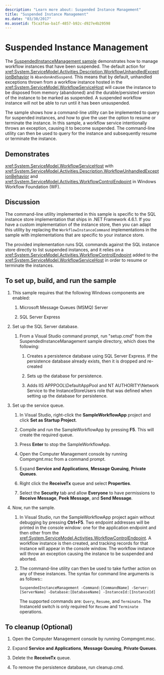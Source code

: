 ```yaml
---
description: "Learn more about: Suspended Instance Management"
title: "Suspended Instance Management"
ms.date: "03/30/2017"
ms.assetid: f5ca3faa-ba1f-4857-b92c-d927e4b29598
---
```

# Suspended Instance Management

The [SuspendedInstanceManagement sample](https://github.com/dotnet/samples/tree/main/framework/windows-workflow-foundation/application/SuspendedInstanceManagement/CS) demonstrates how to manage workflow instances that have been suspended.  The default action for <xref:System.ServiceModel.Activities.Description.WorkflowUnhandledExceptionBehavior> is `AbandonAndSuspend`. This means that by default, unhandled exceptions thrown from a workflow instance hosted in the <xref:System.ServiceModel.WorkflowServiceHost> will cause the instance to be disposed from memory (abandoned) and the durable/persisted version of the instance to be marked as suspended. A suspended workflow instance will not be able to run until it has been unsuspended.

 The sample shows how a command-line utility can be implemented to query for suspended instances, and how to give the user the option to resume or terminate the instance. In this sample, a workflow service intentionally throws an exception, causing it to become suspended. The command-line utility can then be used to query for the instance and subsequently resume or terminate the instance.

## Demonstrates

 <xref:System.ServiceModel.WorkflowServiceHost> with <xref:System.ServiceModel.Activities.Description.WorkflowUnhandledExceptionBehavior> and <xref:System.ServiceModel.Activities.WorkflowControlEndpoint> in Windows Workflow Foundation (WF).

## Discussion

 The command-line utility implemented in this sample is specific to the SQL instance store implementation that ships in .NET Framework 4.6.1. If you have a custom implementation of the instance store, then you can adapt this utility by replacing the `WorkflowInstanceCommand` implementations in the sample with implementations that are specific to your instance store.

 The provided implementation runs SQL commands against the SQL instance store directly to list suspended instances, and it relies on a <xref:System.ServiceModel.Activities.WorkflowControlEndpoint> added to the <xref:System.ServiceModel.WorkflowServiceHost> in order to resume or terminate the instances.

## To set up, build, and run the sample

1. This sample requires that the following Windows components are enabled:

    1. Microsoft Message Queues (MSMQ) Server

    2. SQL Server Express

2. Set up the SQL Server database.

    1. From a Visual Studio command prompt, run "setup.cmd" from the SuspendedInstanceManagement sample directory, which does the following:

        1. Creates a persistence database using SQL Server Express. If the persistence database already exists, then it is dropped and re-created

        2. Sets up the database for persistence.

        3. Adds IIS APPPOOL\DefaultAppPool and NT AUTHORITY\Network Service to the InstanceStoreUsers role that was defined when setting up the database for persistence.

3. Set up the service queue.

    1. In Visual Studio, right-click the **SampleWorkflowApp** project and click **Set as Startup Project**.

    2. Compile and run the SampleWorkflowApp by pressing **F5**. This will create the required queue.

    3. Press **Enter** to stop the SampleWorkflowApp.

    4. Open the Computer Management console by running Compmgmt.msc from a command prompt.

    5. Expand **Service and Applications**, **Message Queuing**, **Private Queues**.

    6. Right click the **ReceiveTx** queue and select **Properties**.

    7. Select the **Security** tab and allow **Everyone** to have permissions to **Receive Message**, **Peek Message**, and **Send Message**.

4. Now, run the sample.

    1. In Visual Studio, run the SampleWorkflowApp project again without debugging by pressing **Ctrl+F5**. Two endpoint addresses will be printed in the console window: one for the application endpoint and then other from the <xref:System.ServiceModel.Activities.WorkflowControlEndpoint>. A workflow instance is then created, and tracking records for that instance will appear in the console window. The workflow instance will throw an exception causing the instance to be suspended and aborted.

    2. The command-line utility can then be used to take further action on any of these instances. The syntax for command line arguments is as follows::

         `SuspendedInstanceManagement -Command:[CommandName] -Server:[ServerName] -Database:[DatabaseName] -InstanceId:[InstanceId]`

         The supported commands are: `Query`, `Resume`, and `Terminate`.  The InstanceId switch is only required for `Resume` and `Terminate` operations.

## To cleanup (Optional)

1. Open the Computer Management console by running Compmgmt.msc.

2. Expand **Service and Applications**, **Message Queuing**, **Private Queues**.

3. Delete the **ReceiveTx** queue.

4. To remove the persistence database, run cleanup.cmd.
